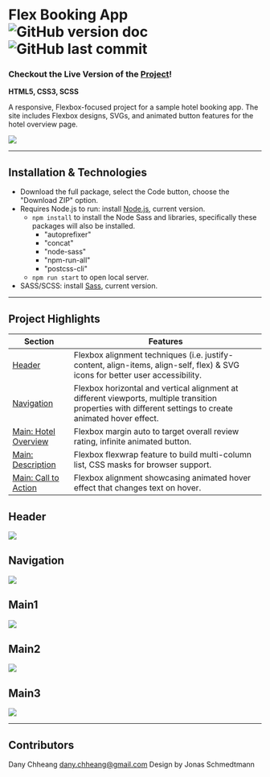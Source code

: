 # Flex Booking App ![GitHub version doc](https://img.shields.io/badge/Version-1.0.0-red) ![GitHub last commit](https://img.shields.io/github/last-commit/dcc5235/Flex_Reviews?style=flat-square) 

### Checkout the Live Version of the [Project](https://dcc5235.github.io/Flex_Reviews/)!

**HTML5, CSS3, SCSS**

A responsive, Flexbox-focused project for a sample hotel booking app. The site includes Flexbox designs, SVGs, and animated button features for the hotel overview page.

![](readme/readme5.gif)

---

## Installation & Technologies

- Download the full package, select the Code button, choose the "Download ZIP" option.
- Requires Node.js to run: install [Node.js](https://nodejs.org/en/), current version.
  - <code>npm install</code> to install the Node Sass and libraries, specifically these packages will also be installed.
    - "autoprefixer"
    - "concat"
    - "node-sass"
    - "npm-run-all"
    - "postcss-cli"
  - <code>npm run start</code> to open local server.
- SASS/SCSS: install [Sass](https://sass-lang.com/install), current version.

---

## Project Highlights

Section | Features
------------ | -------------
[Header](#Header) | Flexbox alignment techniques (i.e. justify-content, align-items, align-self, flex) & SVG icons for better user accessibility.
[Navigation](#Navigation) | Flexbox horizontal and vertical alignment at different viewports, multiple transition properties with different settings to create animated hover effect.
[Main: Hotel Overview](#Main1) | Flexbox margin auto to target overall review rating, infinite animated button.
[Main: Description](#Main2) | Flexbox flexwrap feature to build multi-column list, CSS masks for browser support.
[Main: Call to Action](#Main3) | Flexbox alignment showcasing animated hover effect that changes text on hover.

## Header

![](img/readme1.png)

## Navigation

![](img/readme5.gif)

## Main1

![](readme/readme2.png)

## Main2


![](readme/readme3.png)

## Main3

![](readme/readme4.png)

---

## Contributors

Dany Chheang dany.chheang@gmail.com
Design by Jonas Schmedtmann
